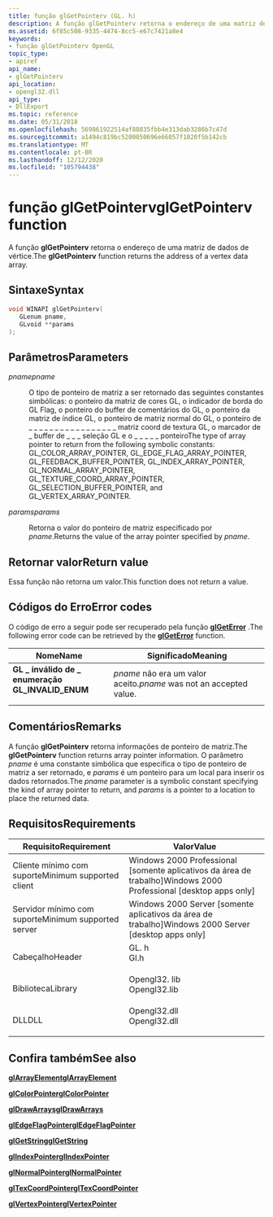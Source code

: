 ```yaml
---
title: função glGetPointerv (GL. h)
description: A função glGetPointerv retorna o endereço de uma matriz de dados de vértice.
ms.assetid: 6f85c508-9335-4474-8cc5-e67c7421a8e4
keywords:
- função glGetPointerv OpenGL
topic_type:
- apiref
api_name:
- glGetPointerv
api_location:
- opengl32.dll
api_type:
- DllExport
ms.topic: reference
ms.date: 05/31/2018
ms.openlocfilehash: 569861922514af88835fbb4e313dab3286b7c47d
ms.sourcegitcommit: a1494c819bc5200050696e66057f1020f5b142cb
ms.translationtype: MT
ms.contentlocale: pt-BR
ms.lasthandoff: 12/12/2020
ms.locfileid: "105794438"
---
```

# <a name="glgetpointerv-function"></a><span data-ttu-id="34e4e-104">função glGetPointerv</span><span class="sxs-lookup"><span data-stu-id="34e4e-104">glGetPointerv function</span></span>

<span data-ttu-id="34e4e-105">A função **glGetPointerv** retorna o endereço de uma matriz de dados de vértice.</span><span class="sxs-lookup"><span data-stu-id="34e4e-105">The **glGetPointerv** function returns the address of a vertex data array.</span></span>

## <a name="syntax"></a><span data-ttu-id="34e4e-106">Sintaxe</span><span class="sxs-lookup"><span data-stu-id="34e4e-106">Syntax</span></span>


```C++
void WINAPI glGetPointerv(
   GLenum pname,
   GLvoid **params
);
```



## <a name="parameters"></a><span data-ttu-id="34e4e-107">Parâmetros</span><span class="sxs-lookup"><span data-stu-id="34e4e-107">Parameters</span></span>

<dl> <dt>

<span data-ttu-id="34e4e-108">*pname*</span><span class="sxs-lookup"><span data-stu-id="34e4e-108">*pname*</span></span> 
</dt> <dd>

<span data-ttu-id="34e4e-109">O tipo de ponteiro de matriz a ser retornado das seguintes constantes simbólicas: o ponteiro da matriz de cores GL, o indicador de borda do GL Flag, o ponteiro do buffer de comentários do GL, o ponteiro da matriz de índice GL, o ponteiro de matriz normal do GL, o ponteiro de \_ \_ \_ \_ \_ \_ \_ \_ \_ \_ \_ \_ \_ \_ \_ \_ \_ matriz coord de textura GL, o marcador de \_ buffer de \_ \_ \_ seleção GL e o \_ \_ \_ \_ \_ ponteiro</span><span class="sxs-lookup"><span data-stu-id="34e4e-109">The type of array pointer to return from the following symbolic constants: GL\_COLOR\_ARRAY\_POINTER, GL\_EDGE\_FLAG\_ARRAY\_POINTER, GL\_FEEDBACK\_BUFFER\_POINTER, GL\_INDEX\_ARRAY\_POINTER, GL\_NORMAL\_ARRAY\_POINTER, GL\_TEXTURE\_COORD\_ARRAY\_POINTER, GL\_SELECTION\_BUFFER\_POINTER, and GL\_VERTEX\_ARRAY\_POINTER.</span></span>

</dd> <dt>

<span data-ttu-id="34e4e-110">*params*</span><span class="sxs-lookup"><span data-stu-id="34e4e-110">*params*</span></span> 
</dt> <dd>

<span data-ttu-id="34e4e-111">Retorna o valor do ponteiro de matriz especificado por *pname*.</span><span class="sxs-lookup"><span data-stu-id="34e4e-111">Returns the value of the array pointer specified by *pname*.</span></span>

</dd> </dl>

## <a name="return-value"></a><span data-ttu-id="34e4e-112">Retornar valor</span><span class="sxs-lookup"><span data-stu-id="34e4e-112">Return value</span></span>

<span data-ttu-id="34e4e-113">Essa função não retorna um valor.</span><span class="sxs-lookup"><span data-stu-id="34e4e-113">This function does not return a value.</span></span>

## <a name="error-codes"></a><span data-ttu-id="34e4e-114">Códigos do Erro</span><span class="sxs-lookup"><span data-stu-id="34e4e-114">Error codes</span></span>

<span data-ttu-id="34e4e-115">O código de erro a seguir pode ser recuperado pela função [**glGetError**](glgeterror.md) .</span><span class="sxs-lookup"><span data-stu-id="34e4e-115">The following error code can be retrieved by the [**glGetError**](glgeterror.md) function.</span></span>



| <span data-ttu-id="34e4e-116">Nome</span><span class="sxs-lookup"><span data-stu-id="34e4e-116">Name</span></span>                                                                                             | <span data-ttu-id="34e4e-117">Significado</span><span class="sxs-lookup"><span data-stu-id="34e4e-117">Meaning</span></span>                                       |
|--------------------------------------------------------------------------------------------------|-----------------------------------------------|
| <dl> <span data-ttu-id="34e4e-118"><dt>**GL \_ inválido de \_ enumeração**</dt></span><span class="sxs-lookup"><span data-stu-id="34e4e-118"><dt>**GL\_INVALID\_ENUM**</dt></span></span> </dl> | <span data-ttu-id="34e4e-119">*pname* não era um valor aceito.</span><span class="sxs-lookup"><span data-stu-id="34e4e-119">*pname* was not an accepted value.</span></span><br/> |



## <a name="remarks"></a><span data-ttu-id="34e4e-120">Comentários</span><span class="sxs-lookup"><span data-stu-id="34e4e-120">Remarks</span></span>

<span data-ttu-id="34e4e-121">A função **glGetPointerv** retorna informações de ponteiro de matriz.</span><span class="sxs-lookup"><span data-stu-id="34e4e-121">The **glGetPointerv** function returns array pointer information.</span></span> <span data-ttu-id="34e4e-122">O parâmetro *pname* é uma constante simbólica que especifica o tipo de ponteiro de matriz a ser retornado, e *params* é um ponteiro para um local para inserir os dados retornados.</span><span class="sxs-lookup"><span data-stu-id="34e4e-122">The *pname* parameter is a symbolic constant specifying the kind of array pointer to return, and *params* is a pointer to a location to place the returned data.</span></span>

## <a name="requirements"></a><span data-ttu-id="34e4e-123">Requisitos</span><span class="sxs-lookup"><span data-stu-id="34e4e-123">Requirements</span></span>



| <span data-ttu-id="34e4e-124">Requisito</span><span class="sxs-lookup"><span data-stu-id="34e4e-124">Requirement</span></span> | <span data-ttu-id="34e4e-125">Valor</span><span class="sxs-lookup"><span data-stu-id="34e4e-125">Value</span></span> |
|-------------------------------------|-----------------------------------------------------------------------------------------|
| <span data-ttu-id="34e4e-126">Cliente mínimo com suporte</span><span class="sxs-lookup"><span data-stu-id="34e4e-126">Minimum supported client</span></span><br/> | <span data-ttu-id="34e4e-127">Windows 2000 Professional \[somente aplicativos da área de trabalho\]</span><span class="sxs-lookup"><span data-stu-id="34e4e-127">Windows 2000 Professional \[desktop apps only\]</span></span><br/>                              |
| <span data-ttu-id="34e4e-128">Servidor mínimo com suporte</span><span class="sxs-lookup"><span data-stu-id="34e4e-128">Minimum supported server</span></span><br/> | <span data-ttu-id="34e4e-129">Windows 2000 Server \[somente aplicativos da área de trabalho\]</span><span class="sxs-lookup"><span data-stu-id="34e4e-129">Windows 2000 Server \[desktop apps only\]</span></span><br/>                                    |
| <span data-ttu-id="34e4e-130">Cabeçalho</span><span class="sxs-lookup"><span data-stu-id="34e4e-130">Header</span></span><br/>                   | <dl> <span data-ttu-id="34e4e-131"><dt>GL. h</dt></span><span class="sxs-lookup"><span data-stu-id="34e4e-131"><dt>Gl.h</dt></span></span> </dl>         |
| <span data-ttu-id="34e4e-132">Biblioteca</span><span class="sxs-lookup"><span data-stu-id="34e4e-132">Library</span></span><br/>                  | <dl> <span data-ttu-id="34e4e-133"><dt>Opengl32. lib</dt></span><span class="sxs-lookup"><span data-stu-id="34e4e-133"><dt>Opengl32.lib</dt></span></span> </dl> |
| <span data-ttu-id="34e4e-134">DLL</span><span class="sxs-lookup"><span data-stu-id="34e4e-134">DLL</span></span><br/>                      | <dl> <span data-ttu-id="34e4e-135"><dt>Opengl32.dll</dt></span><span class="sxs-lookup"><span data-stu-id="34e4e-135"><dt>Opengl32.dll</dt></span></span> </dl> |



## <a name="see-also"></a><span data-ttu-id="34e4e-136">Confira também</span><span class="sxs-lookup"><span data-stu-id="34e4e-136">See also</span></span>

<dl> <dt>

[<span data-ttu-id="34e4e-137">**glArrayElement**</span><span class="sxs-lookup"><span data-stu-id="34e4e-137">**glArrayElement**</span></span>](glarrayelement.md)
</dt> <dt>

[<span data-ttu-id="34e4e-138">**glColorPointer**</span><span class="sxs-lookup"><span data-stu-id="34e4e-138">**glColorPointer**</span></span>](glcolorpointer.md)
</dt> <dt>

[<span data-ttu-id="34e4e-139">**glDrawArrays**</span><span class="sxs-lookup"><span data-stu-id="34e4e-139">**glDrawArrays**</span></span>](gldrawarrays.md)
</dt> <dt>

[<span data-ttu-id="34e4e-140">**glEdgeFlagPointer**</span><span class="sxs-lookup"><span data-stu-id="34e4e-140">**glEdgeFlagPointer**</span></span>](gledgeflagpointer.md)
</dt> <dt>

[<span data-ttu-id="34e4e-141">**glGetString**</span><span class="sxs-lookup"><span data-stu-id="34e4e-141">**glGetString**</span></span>](glgetstring.md)
</dt> <dt>

[<span data-ttu-id="34e4e-142">**glIndexPointer**</span><span class="sxs-lookup"><span data-stu-id="34e4e-142">**glIndexPointer**</span></span>](glindexpointer.md)
</dt> <dt>

[<span data-ttu-id="34e4e-143">**glNormalPointer**</span><span class="sxs-lookup"><span data-stu-id="34e4e-143">**glNormalPointer**</span></span>](glnormalpointer.md)
</dt> <dt>

[<span data-ttu-id="34e4e-144">**glTexCoordPointer**</span><span class="sxs-lookup"><span data-stu-id="34e4e-144">**glTexCoordPointer**</span></span>](gltexcoordpointer.md)
</dt> <dt>

[<span data-ttu-id="34e4e-145">**glVertexPointer**</span><span class="sxs-lookup"><span data-stu-id="34e4e-145">**glVertexPointer**</span></span>](glvertexpointer.md)
</dt> </dl>

 

 





